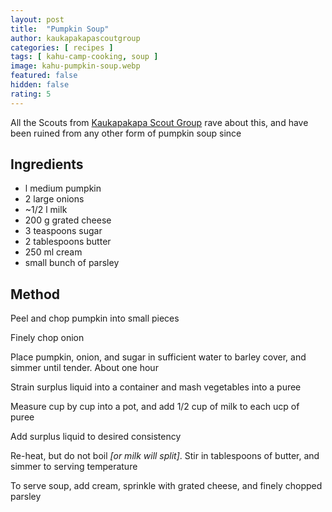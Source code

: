 ```yaml
---
layout: post
title:  "Pumpkin Soup"
author: kaukapakapascoutgroup
categories: [ recipes ]
tags: [ kahu-camp-cooking, soup ]
image: kahu-pumpkin-soup.webp
featured: false
hidden: false
rating: 5
---
```


All the Scouts from [Kaukapakapa Scout Group](/authors#12042) rave about this, and have been ruined from any other form of pumpkin soup since

## Ingredients

* l medium pumpkin
* 2 large onions
* ~1/2 l milk
* 200 g grated cheese
* 3 teaspoons sugar
* 2 tablespoons butter
* 250 ml cream
* small bunch of parsley

## Method

Peel and chop pumpkin into small pieces

Finely chop onion

Place pumpkin, onion, and sugar in sufficient water to barley cover, and simmer until tender. About one hour

Strain surplus liquid into a container and mash vegetables into a puree

Measure cup by cup into a pot, and add 1/2 cup of milk to each ucp of puree

Add surplus liquid to desired consistency

Re-heat, but do not boil _[or milk will split]_. Stir in tablespoons of butter, and simmer to serving temperature

To serve soup, add cream, sprinkle with grated cheese, and finely chopped parsley
